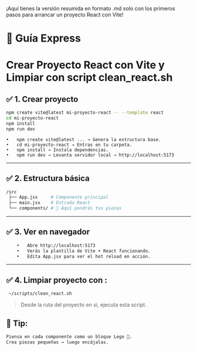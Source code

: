 ¡Aquí tienes la versión resumida en formato .md solo con los primeros pasos para arrancar un proyecto React con Vite!

# 🚀 Guía Express
# Crear Proyecto React con Vite y Limpiar con script clean_react.sh

## ✅ 1. Crear proyecto

```bash
npm create vite@latest mi-proyecto-react -- --template react
cd mi-proyecto-react
npm install
npm run dev
```
	•	npm create vite@latest ... → Genera la estructura base.
	•	cd mi-proyecto-react → Entras en tu carpeta.
	•	npm install → Instala dependencias.
	•	npm run dev → Levanta servidor local → http://localhost:5173
---

## ✅ 2. Estructura básica
```bash
/src
 ├── App.jsx     # Componente principal
 ├── main.jsx    # Entrada React
 └── components/ # 🧩 Aquí pondrás tus piezas
```

---

## ✅ 3. Ver en navegador
```bash
	•	Abre http://localhost:5173
	•	Verás la plantilla de Vite + React funcionando.
	•	Edita App.jsx para ver el hot reload en acción.
```
---
## ✅ 4. Limpiar proyecto con : 
```bash
 ~/scripts/clean_react.sh 
```
> Desde la ruta del proyecto en sí, ejecuta esta script.

## 📌 Tip:
```bash
Piensa en cada componente como un bloque Lego 🧩.
Crea piezas pequeñas → luego encájalas.
```